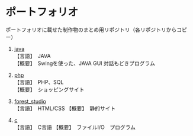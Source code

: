 # ポートフォリオ

ポートフォリオに載せた制作物のまとめ用リポジトリ（各リポジトリからコピー）

1. [java](/java)  
  【言語】　JAVA  
  【概要】　Swingを使った、JAVA GUI 対話もどきプログラム
  
2. [php](/php)  
  【言語】　PHP、SQL  
  【概要】　ショッピングサイト

3. [forest_studio](https://github.com/cl-kn/portfolio_op/tree/main/html_css/forest_studio)  
  【言語】　HTML/CSS
  【概要】　静的サイト
  
4. [c](/c)  
  【言語】　C言語
  【概要】　ファイルI/O　プログラム
